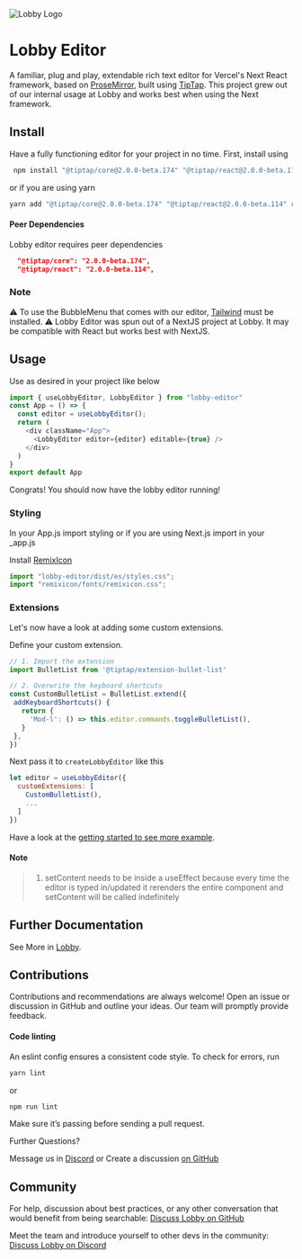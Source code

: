 
![Lobby Logo](https://uploads-ssl.webflow.com/62d5c8c70f4a12f8dedb0687/62da19a5e440cccca0ecba8e_logomark-color-p-500.png)
# Lobby Editor

A familiar, plug and play, extendable rich text editor for Vercel's Next React framework, based on [ProseMirror](https://github.com/ProseMirror/prosemirror), built using [TipTap](https://tiptap.dev/). This project grew out of our
internal usage at Lobby and works best when using the Next framework.

## Install

Have a fully functioning editor for your project in no time. First, install using

```bash
 npm install "@tiptap/core@2.0.0-beta.174" "@tiptap/react@2.0.0-beta.114" remixicon lobby-editor
 ```

or if you are using yarn

 ```bash 
yarn add "@tiptap/core@2.0.0-beta.174" "@tiptap/react@2.0.0-beta.114" remixicon lobby-editor
```

#### Peer Dependencies
Lobby editor requires peer dependencies 

```json 
  "@tiptap/core": "2.0.0-beta.174",
  "@tiptap/react": "2.0.0-beta.114",
```

### Note
⚠️ To use the BubbleMenu that comes with our editor, [Tailwind](https://tailwindcss.com/) must be installed.
⚠️ Lobby Editor was spun out of a NextJS project at Lobby. It may be compatible with React but works best with NextJS.

## Usage

Use as desired in your project like below

```js
import { useLobbyEditor, LobbyEditor } from "lobby-editor"
const App = () => {
  const editor = useLobbyEditor();
  return (
    <div className="App">
      <LobbyEditor editor={editor} editable={true} />
    </div>
  )
}
export default App
```
Congrats! You should now have the lobby editor running!

### Styling 

In your App.js import styling or if you are using Next.js import in your _app.js

Install [RemixIcon](https://github.com/Remix-Design/remixicon)

```js
import "lobby-editor/dist/es/styles.css";
import "remixicon/fonts/remixicon.css";
```

### Extensions
Let's now have a look at adding some custom extensions.

Define your custom extension.

 ```jsx
 // 1. Import the extension
import BulletList from '@tiptap/extension-bullet-list'

// 2. Overwrite the keyboard shortcuts
const CustomBulletList = BulletList.extend({
  addKeyboardShortcuts() {
    return {
      'Mod-l': () => this.editor.commands.toggleBulletList(),
    }
  },
})
 ```

 Next pass it to `createLobbyEditor` like this

  ```jsx
  let editor = useLobbyEditor({
    customExtensions: [
      CustomBulletList(),
      ...
    ]
  })
  ```

Have a look at the [getting started to see more example](https://beta.lobby.so//documentId?id=cl3syyyvl148024e0ed4159jpt).

#### Note
> 1. setContent needs to be inside a useEffect because every time the editor is typed in/updated it rerenders the entire component and setContent will be called indefinitely


## Further Documentation

See More in [Lobby](https://beta.lobby.so/documentId?id=cl338bju797754g7s90gs4tqu).

## Contributions

Contributions and recommendations are always welcome! Open an issue or discussion in GitHub and outline your ideas. Our team will promptly provide feedback.

 #### Code linting

An eslint config ensures a consistent code style. To check for errors, run 
```bash
yarn lint
```
or
```bash
npm run lint
```

 Make sure it’s passing before sending a pull request.

Further Questions?

Message us in [Discord](https://discord.gg/tBrTJeYQCm) or Create a discussion [on GitHub](https://github.com/lobbylabs/lobby-editor/discussions)
## Community

For help, discussion about best practices, or any other conversation that would benefit from being searchable:
[Discuss Lobby on GitHub](https://github.com/lobbylabs/lobby-editor/discussions)

Meet the team and introduce yourself to other devs in the community:
[Discuss Lobby on Discord](https://discord.gg/tBrTJeYQCm)

